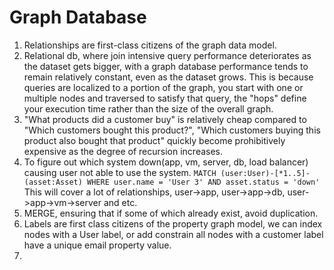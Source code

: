 # Graph Database

1. Relationships are first-class citizens of the graph data model. 
2. Relational db, where join intensive query performance deteriorates as the dataset gets bigger, with a graph database performance tends to remain relatively constant, even as the dataset grows. This is because queries are localized to a portion of the graph, you start with one or multiple nodes and traversed to satisfy that query, the "hops" define your execution time rather than the size of the overall graph.
3. "What products did a customer buy" is relatively cheap compared to "Which customers bought this product?", "Which customers buying this product also bought that product" quickly become prohibitively expensive as the degree of recursion increases. 
4. To figure out which system down(app, vm, server, db, load balancer) causing user not able to use the system. `MATCH (user:User)-[*1..5]-(asset:Asset) WHERE user.name = 'User 3' AND asset.status = 'down'` This will cover a lot of relationships, user->app, user->app->db, user->app->vm->server and etc.
5. MERGE, ensuring that if some of which already exist, avoid duplication. 
6. Labels are first class citizens of the property graph model, we can index nodes with a User label, or add constrain all nodes with a customer label have a unique email property value. 
7. 
